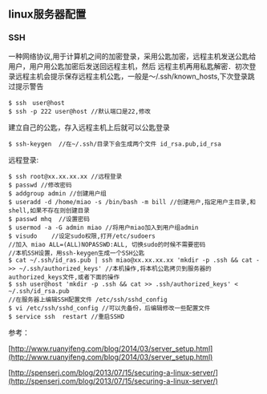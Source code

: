 ## linux服务器配置

### SSH
一种网络协议,用于计算机之间的加密登录，采用公匙加密，远程主机发送公匙给用户，用户用公匙加密后发送回远程主机，然后
远程主机再用私匙解密．初次登录远程主机会提示保存远程主机公匙，一般是～/.ssh/known_hosts,下次登录跳过提示警告
```
$ ssh　user@host
$ ssh -p 222 user@host //默认端口是22,修改
```
建立自己的公匙，存入远程主机上后就可以公匙登录
```
$ ssh-keygen  //在~/.ssh/目录下会生成两个文件 id_rsa.pub,id_rsa
```



远程登录:
```
$ ssh root@xx.xx.xx.xx //远程登录
$ passwd //修改密码
$ addgroup admin //创建用户组
$ useradd -d /home/miao -s /bin/bash -m bill //创建用户,指定用户主目录,和shell,如果不存在则创建目录
$ passwd mhq  //设置密码
$ usermod -a -G admin miao //将用户miao加入到用户组admin
$ visudo    //设定sudo权限,打开/etc/sudoers
//加入 miao ALL=(ALL)NOPASSWD:ALL, 切换sudo的时候不需要密码
//本机SSH设置，用ssh-keygen生成一个SSH公匙
$ cat ~/.ssh/id_ras.pub | ssh miao@xx.xx.xx.xx 'mkdir -p .ssh && cat ->> ~/.ssh/authorized_keys' //本机操作,将本机公匙拷贝到服务器的authorized_keys文件,或者下面的操作
$ ssh user@host 'mkdir -p .ssh && cat >> .ssh/authorized_keys' < ~/.ssh/id_rsa.pub
//在服务器上编辑SSH配置文件 /etc/ssh/sshd_config
$ vi /etc/ssh/sshd_config //可以先备份，后编辑修改一些配置文件
$ service ssh  restart //重启SSHD
```




参考：

[http://www.ruanyifeng.com/blog/2014/03/server_setup.html](http://www.ruanyifeng.com/blog/2014/03/server_setup.html)

[http://spenserj.com/blog/2013/07/15/securing-a-linux-server/](http://spenserj.com/blog/2013/07/15/securing-a-linux-server/)


